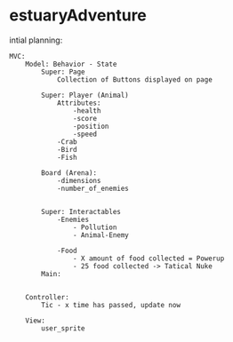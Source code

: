 # estuaryAdventure


intial planning:

	MVC:
		Model: Behavior - State
			Super: Page
				Collection of Buttons displayed on page
				
			Super: Player (Animal)
				Attributes:
					-health
					-score
					-position
					-speed
				-Crab
				-Bird
				-Fish
			
			Board (Arena):
				-dimensions
				-number_of_enemies


			Super: Interactables
				-Enemies
					- Pollution
					- Animal-Enemy
					
				-Food
					- X amount of food collected = Powerup
					- 25 food collected -> Tatical Nuke
			Main:
				
		
		Controller:
			Tic - x time has passed, update now
		
		View:
			user_sprite
				
				